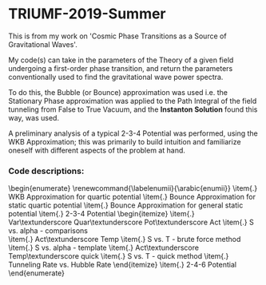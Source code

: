 # TRIUMF-2019-Summer
This is from my work on 'Cosmic Phase Transitions as a Source of Gravitational Waves'.

My code(s) can take in the parameters of the Theory of a given field undergoing a first-order phase transition, and return the parameters conventionally used to find the gravitational wave power spectra.

To do this, the Bubble (or Bounce) approximation was used i.e. the Stationary Phase approximation was applied to the Path Integral of the field tunneling from False to True Vacuum, and the **Instanton Solution** found this way, was used.

A preliminary analysis of a typical 2-3-4 Potential was performed, using the WKB Approximation; this was primarily to build intuition and familiarize oneself with different aspects of the problem at hand.


### Code descriptions:
\begin{enumerate}
\renewcommand{\labelenumii}{\arabic{enumii}}
    \item{.} WKB Approximation for quartic potential
    \item{.} Bounce Approximation for static quartic potential
    \item{.} Bounce Approximation for general static potential
    \item{.} 2-3-4 Potential
    \begin{itemize}
        \item{.} Var\textunderscore Quar\textunderscore Pot\textunderscore Act
        \item{.} S vs. alpha - comparisons        
        \item{.} Act\textunderscore Temp
        \item{.} S vs. T - brute force method
        \item{.} S vs. alpha - template
        \item{.} Act\textunderscore Temp\textunderscore quick
        \item{.} S vs. T - quick method
        \item{.} Tunneling Rate vs. Hubble Rate
    \end{itemize}
    \item{.} 2-4-6 Potential
\end{enumerate}